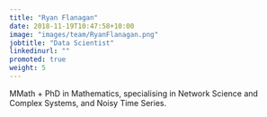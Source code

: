 ```yaml
---
title: "Ryan Flanagan"
date: 2018-11-19T10:47:58+10:00
image: "images/team/RyanFlanagan.png"
jobtitle: "Data Scientist"
linkedinurl: ""
promoted: true
weight: 5
---
```


MMath + PhD in Mathematics, specialising in Network Science and Complex Systems, and Noisy Time Series.